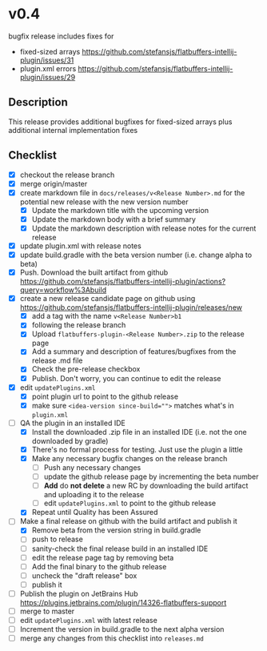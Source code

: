 # v0.4

bugfix release includes fixes for
  
  - fixed-sized arrays https://github.com/stefansjs/flatbuffers-intellij-plugin/issues/31
  - plugin.xml errors https://github.com/stefansjs/flatbuffers-intellij-plugin/issues/29

## Description

This release provides additional bugfixes for fixed-sized arrays plus additional internal implementation fixes

## Checklist

- [x] checkout the release branch
- [x] merge origin/master
- [x] create markdown file in `docs/releases/v<Release Number>.md` for the potential new release with the new version
  number
    - [x] Update the markdown title with the upcoming version
    - [x] Update the markdown body with a brief summary
    - [x] Update the markdown description with release notes for the current release
- [x] update plugin.xml with release notes
- [x] update build.gradle with the beta version number (i.e. change alpha to beta)
- [x] Push. Download the built artifact from github https://github.com/stefansjs/flatbuffers-intellij-plugin/actions?query=workflow%3Abuild
- [x] create a new release candidate page on github using https://github.com/stefansjs/flatbuffers-intellij-plugin/releases/new
    - [x] add a tag with the name `v<Release Number>b1`
    - [x] following the release branch
    - [x] Upload `flatbuffers-plugin-<Release Number>.zip` to the release page
    - [x] Add a summary and description of features/bugfixes from the release .md file
    - [x] Check the pre-release checkbox
    - [x] Publish. Don't worry, you can continue to edit the release
- [x] edit `updatePlugins.xml`
    - [x] point plugin url to point to the github release
    - [x] make sure `<idea-version since-build="">` matches what's in `plugin.xml`
- [ ] QA the plugin in an installed IDE
    - [x] Install the downloaded .zip file in an installed IDE (i.e. not the one downloaded by gradle)
    - [x] There's no formal process for testing. Just use the plugin a little
    - [x] Make any necessary bugfix changes on the release branch
        - [ ] Push any necessary changes
        - [ ] update the github release page by incrementing the beta number
        - [ ] **Add** do **not delete** a new RC by downloading the build artifact and uploading it to the release
        - [ ] edit `updatePlugins.xml` to point to the github release
    - [x] Repeat until Quality has been Assured
- [ ] Make a final release on github with the build artifact and publish it
    - [x] Remove beta from the version string in build.gradle
    - [ ] push to release
    - [ ] sanity-check the final release build in an installed IDE
    - [ ] edit the release page tag by removing beta
    - [ ] Add the final binary to the github release
    - [ ] uncheck the "draft release" box
    - [ ] publish it
- [ ] Publish the plugin on JetBrains Hub https://plugins.jetbrains.com/plugin/14326-flatbuffers-support
- [ ] merge to master
- [ ] edit `updatePlugins.xml` with latest release
- [ ] Increment the version in build.gradle to the next alpha version
- [ ] merge any changes from this checklist into `releases.md`